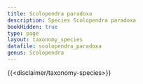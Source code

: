 ```yaml
---
title: Scolopendra paradoxa
description: Species Scolopendra paradoxa
bookHidden: true
type: page
layout: taxonomy_species
datafile: scolopendra_paradoxa
genus: Scolopendra
---
```


{{<disclaimer/taxonomy-species>}}